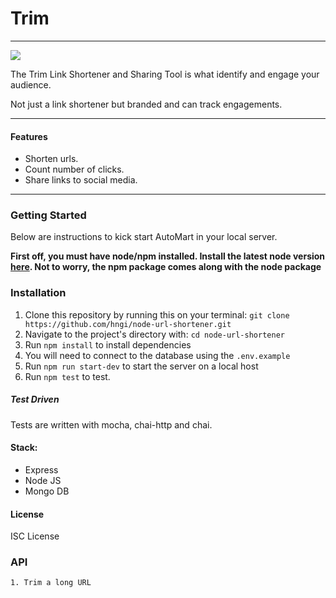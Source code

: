 # Trim
<hr>

<img src='https://res.cloudinary.com/gabicle/image/upload/v1570616642/ion-cut-outline_qg8jga.png'>


The Trim Link Shortener and Sharing Tool is what identify and engage your audience.

Not just a link shortener but branded and can track engagements.

<hr/>

#### Features
- Shorten urls.
- Count number of clicks.
- Share links to social media. 

<hr/>

### Getting Started
 Below are instructions to kick start AutoMart in your local server.

 **First off, you must have node/npm installed. Install the latest node version [here](https://nodejs.org/en/download/). Not to worry, the npm package comes along with the node package**

 ### Installation
 
 1. Clone this repository by running this on your terminal: `git clone https://github.com/hngi/node-url-shortener.git`
 2. Navigate to the project's directory with: `cd node-url-shortener`
 3. Run `npm install` to install dependencies
 4. You will need to connect to the database using the `.env.example`
 5. Run  `npm run start-dev` to start the server on a local host
 6. Run `npm test` to test.
 
##### Test Driven
Tests are written with mocha, chai-http and chai.

#### Stack:
* Express
* Node JS
* Mongo DB

#### License

ISC License

### API
    1. Trim a long URL
    